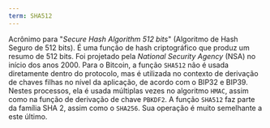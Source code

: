 ```yaml
---
term: SHA512
---
```


Acrônimo para "*Secure Hash Algorithm 512 bits*" (Algoritmo de Hash Seguro de 512 bits). É uma função de hash criptográfico que produz um resumo de 512 bits. Foi projetado pela *National Security Agency* (NSA) no início dos anos 2000. Para o Bitcoin, a função `SHA512` não é usada diretamente dentro do protocolo, mas é utilizada no contexto de derivação de chaves filhas no nível da aplicação, de acordo com o BIP32 e BIP39. Nestes processos, ela é usada múltiplas vezes no algoritmo `HMAC`, assim como na função de derivação de chave `PBKDF2`. A função `SHA512` faz parte da família SHA 2, assim como o `SHA256`. Sua operação é muito semelhante a este último.